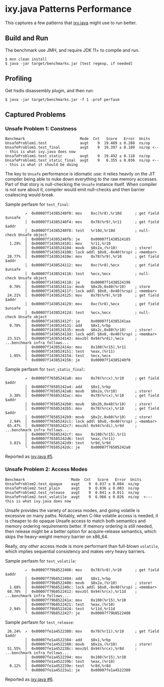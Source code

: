 # ixy.java Patterns Performance

This captures a few patterns that [ixy.java](https://github.com/ixy-languages/ixy.java) might use to run better.

## Build and Run

The benchmark use JMH, and require JDK 11+ to compile and run. 

```
$ mvn clean install
$ java -jar target/benchmarks.jar [test regexp, if needed]
```

## Profiling

Get hsdis disassembly plugin, and then run:

```
$ java -jar target/benchmarks.jar -f 1 -prof perfasm
```

## Captured Problems

### Unsafe Problem 1: Constness

```
Benchmark                         Mode  Cnt   Score   Error  Units
UnsafeProblem1.test               avgt    9  19.489 ± 0.288  ns/op
UnsafeProblem1.test_final         avgt    9  19.397 ± 0.189  ns/op <--- this is what ixy.java does now
UnsafeProblem1.test_static        avgt    9  19.492 ± 0.118  ns/op
UnsafeProblem1.test_static_final  avgt    9   6.355 ± 0.036  ns/op <--- this is what it should be doing
```

The key to `Unsafe` performance is idiomatic use: it relies heavily on the JIT compiler being able
to nuke down everything to the raw memory accesses. Part of that story is null-checking the `Unsafe` instance itself. When compiler is not sure about it, compiler would emit null-checks and then barrier coalescing would break.

Sample perfasm for `test_final`:

```
         ↗  0x00007f14385240f0: mov    0xc(%r8),%r10d      ; get field $unsafe
         │  0x00007f14385240f4: mov    0x78(%r9),%r11      ; get field $addr
         │  0x00007f14385240f8: test   %r10d,%r10d         ; null-check Unsafe object
         │  0x00007f14385240fb: je     0x00007f1438524185
  1.29%  │  0x00007f1438524101: mov    %r11,%r10
         │  0x00007f1438524104: movb   $0x2a,(%r10)        ; store!
         │  0x00007f1438524108: lock addl $0x0,-0x40(%rsp) ; <membar>
 28.77%  │  0x00007f143852410e: mov    0x78(%r9),%r10      ; get field $addr
         │  0x00007f1438524112: mov    0xc(%r8),%ecx       ; get field $unsafe
         │  0x00007f1438524116: test   %ecx,%ecx           ; null-check Unsafe object
         │  0x00007f1438524118: je     0x00007f1438524196
  0.70%  │  0x00007f143852411a: movb   $0x2b,0x40(%r10)    ; store
         │  0x00007f143852411f: lock addl $0x0,-0x40(%rsp) ; <membar>
 24.21%  │  0x00007f1438524125: mov    0x78(%r9),%r10      ; get field $addr
         │  0x00007f1438524129: mov    0xc(%r8),%ecx       ; get field $unsafe
         │  0x00007f143852412d: test   %ecx,%ecx           ; null-check Unsafe object
         │  0x00007f143852412f: je     0x00007f14385241aa  
  0.70%  │  0x00007f1438524131: add    $0x1,%rbp            
         │  0x00007f1438524135: movb   $0x2c,0x80(%r10)    ; store!
         │  0x00007f143852413d: lock addl $0x0,-0x40(%rsp) ; <membar>
 23.51%  │  0x00007f1438524143: movzbl 0x94(%rdi),%ecx     ; ...benchmark infra follows...
         │  0x00007f143852414a: mov    0x108(%r15),%r11   
         │  0x00007f1438524151: test   %eax,(%r11)        
  1.05%  │  0x00007f1438524154: test   %ecx,%ecx
         ╰  0x00007f1438524156: je     0x00007f14385240f0 
```                            

Sample perfasm for `test_static_final`:

```
         ↗  0x00007f76585242a0: mov    0x78(%rcx),%r10     ; get field $addr
         │  0x00007f76585242a4: add    $0x1,%rbp          
         │  0x00007f76585242a8: movb   $0x2a,(%r10)        ; store!
  3.38%  │  0x00007f76585242ac: mov    0x78(%rcx),%r10     ; get field $addr
         │  0x00007f76585242b0: movb   $0x2b,0x40(%r10)    ; store!
         │  0x00007f76585242b5: mov    0x78(%rcx),%r10     ; get field $addr
         │  0x00007f76585242b9: movb   $0x2c,0x80(%r10)    ; store!
  2.94%  │  0x00007f76585242c1: lock addl $0x0,-0x40(%rsp) ; <membar>
 65.47%  │  0x00007f76585242c7: movzbl 0x94(%rdi),%r9d     ; ...benchmark infra follows...
         │  0x00007f76585242cf: mov    0x108(%r15),%r11    
         │  0x00007f76585242d6: test   %eax,(%r11)         
  3.81%  │  0x00007f76585242d9: test   %r9d,%r9d
         ╰  0x00007f76585242dc: je     0x00007f76585242a0  
```

Reported as [ixy.java #5](https://github.com/ixy-languages/ixy.java/issues/5).

### Unsafe Problem 2: Access Modes

```
Benchmark                     Mode  Cnt   Score   Error  Units         
UnsafeProblem2.test_opaque    avgt    9  0.837 ± 0.004  ns/op
UnsafeProblem2.test_plain     avgt    9  0.836 ± 0.003  ns/op
UnsafeProblem2.test_release   avgt    9  0.841 ± 0.011  ns/op
UnsafeProblem2.test_volatile  avgt    9  6.966 ± 0.026  ns/op  <--- this is what ixy.java does now 
```

Unsafe provides the variety of access modes, and going volatile is excessive on many paths. Notably, when C-like volatile access is needed, it is cheaper to do opaque Unsafe access to match both semantics and memory ordering requirements better. If memory ordering is still needed, then release might be a better option for acquire-release semantics, which skips the heavy-weight memory barrier on x86_64.

Really, _any other_ access mode is more performant than full-blown `volatile`, which implies sequential consistency
and makes very heavy barriers.

Sample perfasm for `test_volatile`:

```
         ↗  0x00007f79b8522400: mov    0x78(%r8),%r10      ; get field $addr
         │  0x00007f79b8522404: add    $0x1,%rbp           
         │  0x00007f79b8522408: movb   $0x2a,(%r10)        ; store!
  1.68%  │  0x00007f79b852240c: lock addl $0x0,-0x40(%rsp) ; <membar>
 68.70%  │  0x00007f79b8522412: movzbl 0x94(%rcx),%r11d    ; ...benchmark infra follows...
         │  0x00007f79b852241a: mov    0x108(%r15),%r10   
         │  0x00007f79b8522421: test   %eax,(%r10)         
  2.94%  │  0x00007f79b8522424: test   %r11d,%r11d
         ╰  0x00007f79b8522427: je     0x00007f79b8522400  
```                                                        

Sample perfasm for `test_release`:

```
 26.24%  ↗  0x00007fe1a4522380: mov    0x78(%r11),%r10     ; get field $addr
         │  0x00007fe1a4522384: add    $0x1,%rbp           
         │  0x00007fe1a4522388: movb   $0x2a,(%r10)        ; store!
 51.55%  │  0x00007fe1a452238c: movzbl 0x94(%rcx),%r8d     ; ...benchmark infra follows...
         │  0x00007fe1a4522394: mov    0x108(%r15),%r10   
         │  0x00007fe1a452239b: test   %eax,(%r10)        
  0.12%  │  0x00007fe1a452239e: test   %r8d,%r8d
         ╰  0x00007fe1a45223a1: je     0x00007fe1a4522380  
```

Reported as [ixy.java #6](https://github.com/ixy-languages/ixy.java/issues/6).
